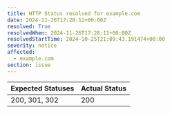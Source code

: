 ```yaml
---
title: HTTP Status resolved for example.com
date: 2024-11-26T17:28:11+00:00Z
resolved: True
resolvedWhen: 2024-11-26T17:28:11+00:00Z
resolvedStartTime: 2024-10-25T21:09:43.191474+00:00
severity: notice
affected:
  - example.com
section: issue
---
```


| Expected Statuses | Actual Status  |
|-------------------|----------------|
| 200, 301, 302 | 200 |

